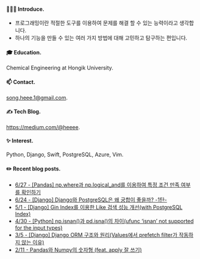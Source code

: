 

#### 🙇🏻‍♀️ Introduce. 

- 프로그래밍이란 적절한 도구를 이용하여 문제를 해결 할 수 있는 능력이라고 생각합니다.
- 하나의 기능을 만들 수 있는 여러 가지 방법에 대해 고민하고 탐구하는 편입니다.  

#### 🎓 Education.
Chemical Engineering at Hongik University.  

 
#### 📫 Contact.
song.heee.1@gmail.com. 


#### ✍️ Tech Blog.
https://medium.com/@heeee. 


#### ✨ Interest.
Python, Django, Swift, PostgreSQL, Azure, Vim. 

#### ✏️ Recent blog posts.  
 - [6/27 - [Pandas] np.where과 np.logical_and를 이용하여 특정 조건 만족 여부를 확인하기](https://medium.com/@heeee/pandas-np-where%EA%B3%BC-np-logical-and%EB%A5%BC-%EC%9D%B4%EC%9A%A9%ED%95%98%EC%97%AC-%ED%8A%B9%EC%A0%95-%EC%A1%B0%EA%B1%B4-%EB%A7%8C%EC%A1%B1-%EC%97%AC%EB%B6%80%EB%A5%BC-%ED%99%95%EC%9D%B8%ED%95%98%EA%B8%B0-dd57cb6ae129?source=rss-c2e45ad344fe------2)
 - [6/24 - [Django] Django와 PostgreSQL은 왜 궁합이 좋을까? -1탄-](https://medium.com/@heeee/django-django%EC%99%80-postgresql%EC%9D%80-%EC%99%9C-%EA%B6%81%ED%95%A9%EC%9D%B4-%EC%A2%8B%EC%9D%84%EA%B9%8C-1%ED%83%84-54af53bec906?source=rss-c2e45ad344fe------2)
 - [5/1 - [Django] Gin Index를 이용한 Like 검색 성능 개선(with PostgreSQL Index)](https://medium.com/@heeee/django-gin-index%EB%A5%BC-%EC%9D%B4%EC%9A%A9%ED%95%9C-like-%EA%B2%80%EC%83%89-%EC%84%B1%EB%8A%A5-%EA%B0%9C%EC%84%A0-with-postgresql-index-9c9eae7f67b7?source=rss-c2e45ad344fe------2)
 - [4/30 - [Python] np.isnan()과 pd.isna()의 차이(ufunc ‘isnan’ not supported for the input types)](https://medium.com/@heeee/python-np-isnan-%EA%B3%BC-pd-isna-%EC%9D%98-%EC%B0%A8%EC%9D%B4-ufunc-isnan-not-supported-for-the-input-types-7c67abdea363?source=rss-c2e45ad344fe------2)
 - [3/5 - [Django] Django ORM 구조와 원리(Values에서 prefetch filter가 작동하지 않는 이유)](https://medium.com/@heeee/django-django-orm-%EA%B5%AC%EC%A1%B0%EC%99%80-%EC%9B%90%EB%A6%AC-values%EC%97%90%EC%84%9C-prefetch-filter%EA%B0%80-%EC%9E%91%EB%8F%99%ED%95%98%EC%A7%80-%EC%95%8A%EB%8A%94-%EC%9D%B4%EC%9C%A0-90813975fdc3?source=rss-c2e45ad344fe------2)
 - [2/11 - Pandas와 Numpy의 숫자형 (feat. apply 잘 쓰기)](https://medium.com/@heeee/pandas%EC%99%80-numpy%EC%9D%98-%EC%88%AB%EC%9E%90%ED%98%95-feat-apply-%EC%9E%98-%EC%93%B0%EA%B8%B0-2505a234b009?source=rss-c2e45ad344fe------2)
